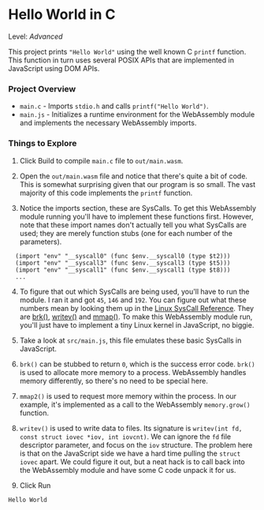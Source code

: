 # Hello World in C

Level: *Advanced*

This project prints `"Hello World"` using the well known C `printf` function. This function in turn uses several POSIX APIs that are implemented in JavaScript using DOM APIs.

### Project Overview

* `main.c` - Imports `stdio.h` and calls `printf("Hello World")`.
* `main.js` - Initializes a runtime environment for the WebAssembly module and implements the necessary WebAssembly imports.

### Things to Explore

1. Click Build to compile `main.c` file to `out/main.wasm`.

2. Open the `out/main.wasm` file and notice that there's quite a bit of code. This is somewhat surprising given that our program is so small. The vast majority of this code implements the `printf` function. 

3. Notice the imports section, these are SysCalls. To get this WebAssembly module running you'll have to implement these functions first. However, note that these import names don't actually tell you what SysCalls are used; they are merely function stubs (one for each number of the parameters). 

```
  (import "env" "__syscall0" (func $env.__syscall0 (type $t2)))
  (import "env" "__syscall3" (func $env.__syscall3 (type $t5)))
  (import "env" "__syscall1" (func $env.__syscall1 (type $t8)))
  ...
```

4. To figure that out which SysCalls are being used, you'll have to run the module. I ran it and got `45`, `146` and `192`. You can figure out what these numbers mean by looking them up in the [Linux SysCall Reference](https://syscalls.kernelgrok.com/). They are [brk()](http://man7.org/linux/man-pages/man2/brk.2.html), [writev()](http://man7.org/linux/man-pages/man2/writev.2.html) and [mmap()](http://man7.org/linux/man-pages/man2/mmap2.2.html). To make this WebAssembly module run, you'll just have to implement a tiny Linux kernel in JavaScript, no biggie.

5. Take a look at `src/main.js`, this file emulates these basic SysCalls in JavaScript.

6. `brk()` can be stubbed to return `0`, which is the success error code. `brk()` is used to allocate more memory to a process. WebAssembly handles memory differently, so there's no need to be special here. 

7. `mmap2()` is used to request more memory within the process. In our example, it's implemented as a call to the WebAssembly `memory.grow()` function.

8. `writev()` is used to write data to files. Its signature is `writev(int fd, const struct iovec *iov, int iovcnt)`. We can ignore the `fd` file descriptor parameter, and focus on the `iov` structure. The problem here is that on the JavaScript side we have a hard time pulling the `struct iovec` apart. We could figure it out, but a neat hack is to call back into the WebAssembly module and have some C code unpack it for us.

9. Click Run

```
Hello World
```
